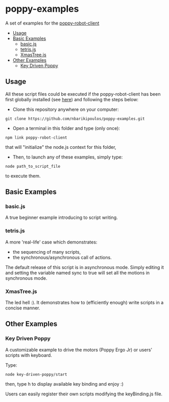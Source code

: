 # poppy-examples

A set of examples for the [poppy-robot-client](https://github.com/nbarikipoulos/poppy-robot-client)

<!-- toc -->

- [Usage](#usage)
- [Basic Examples](#basic-examples)
  * [basic.js](#basicjs)
  * [tetris.js](#tetrisjs)
  * [XmasTree.js](#xmastreejs)
- [Other Examples](#other-examples)
  * [Key Driven Poppy](#key-driven-poppy)

<!-- tocstop -->

## Usage

All these script files could be executed if the poppy-robot-client has been first globally installed (see [here](https://github.com/nbarikipoulos/poppy-robot-client#installing-the-poppy-robot-client-module)) and following the steps below:

- Clone this repository anywhere on your computer:
```shell
git clone https://github.com/nbarikipoulos/poppy-examples.git
```
- Open a terminal in this folder and type (only once):
```shell
npm link poppy-robot-client 
```
that will "initialize" the node.js context for this folder,
- Then, to launch any of these examples, simply type:
```shell
node path_to_script_file
```
to execute them.

## Basic Examples

### basic.js

A true beginner example introducing to script writing.

### tetris.js

A more 'real-life' case which demonstrates:
- the sequencing of many scripts,
- the synchronous/asynchronous call of actions.

The default release of this script is in asynchronous mode. Simply editing it and setting the variable named sync to true will set all the motions in synchronous mode.

### XmasTree.js

The led hell :).
It demonstrates how to (efficiently enough) write scripts in a concise manner.

## Other Examples

### Key Driven Poppy

A customizable example to drive the motors (Poppy Ergo Jr) or users' scripts with keyboard.

Type:
```
node key-driven-poppy/start
````
then, type h to display available key binding and enjoy :)

Users can easily register their own scripts modifying the keyBinding.js file.
